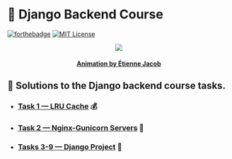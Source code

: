 # :necktie: **Django Backend Course**

[![forthebadge](https://forthebadge.com/images/badges/for-robots.svg)](https://forthebadge.com)
[![MIT License][license-shield]][license-url]

<p align="center">
    <img src="https://bleuje.github.io/gifset/2022/gifs/2022_4_3levelscubeflips.gif">
</p>

<h4 align="center">
    <p><a href="https://twitter.com/etiennejcb/">Animation by Étienne Jacob</a></p>
</h4>

## :zombie: Solutions to the Django backend course tasks.

- ### [Task 1 — LRU Cache](https://github.com/tensorush/Django-Backend-Course/tree/master/1-LRU-Cache) :moneybag:

- ### [Task 2 — Nginx-Gunicorn Servers](https://github.com/tensorush/Django-Backend-Course/tree/master/2-Nginx-Gunicorn-Servers) :unicorn:

- ### [Tasks 3-9 — Django Project](https://github.com/tensorush/Django-Backend-Course/tree/master/3-9-Django-Project) :hankey:

<!-- MARKDOWN LINKS -->

[license-shield]: https://img.shields.io/github/license/tensorush/Django-Backend-Course.svg?style=for-the-badge
[license-url]: https://github.com/tensorush/Django-Backend-Course/blob/master/LICENSE.md
